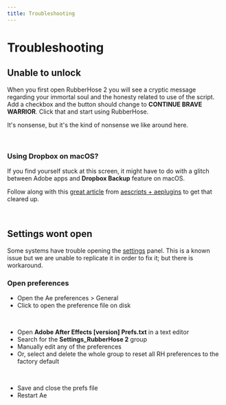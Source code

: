 ```yaml
---
title: Troubleshooting
---
```


# Trouble&shy;shooting

## Unable to unlock

<Screenshot 
    url="/rubberhose2/unlock.jpg" 
    alt="Unlock Rubberhose"
    width="232px" 
    left />

When you first open RubberHose 2 you will see a cryptic message regarding your immortal soul and the honesty related to use of the script. Add a checkbox and the button should change to **CONTINUE BRAVE WARRIOR**. Click that and start using RubberHose.

It's nonsense, but it's the kind of nonsense we like around here.

<br />

### Using Dropbox on macOS?
If you find yourself stuck at this screen, it might have to do with a glitch between Adobe apps and **Dropbox Backup** feature on macOS. 

Follow along with this [great article](https://aescripts.com/knowledgebase/index/view/faq/dropbox-macos-warning/) from <a href="https://aescripts.com/">aescripts + aeplugins</a> to get that cleared up.

<br />

## Settings wont open

Some systems have trouble opening the [settings](./manage.html#settings) panel. This is a known issue but we are unable to replicate it in order to fix it; but there is workaround.

### Open preferences

<Screenshot 
    url="/rubberhose2/AePrefs.jpg" 
    alt="After Effects preferences"
    width="500px" 
    zoom
    right />
- Open the Ae preferences > General
- Click to open the preference file on disk 

<br />

<Screenshot 
    url="/rubberhose2/PrefsFile.jpg" 
    alt="Unlock Rubberhose"
    width="500px" 
    zoom
    right />
- Open **Adobe After Effects [version] Prefs.txt** in a text editor
- Search for the **Settings_RubberHose 2** group
- Manually edit any of the preferences
- Or, select and delete the whole group to reset all RH preferences to the factory default

<br />

- Save and close the prefs file
- Restart Ae